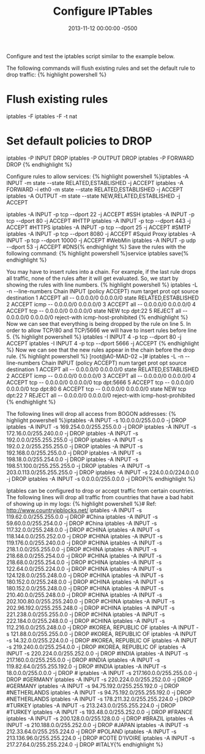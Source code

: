 ﻿---
layout: post
title:  Configure IPTables
date:   2013-11-12 00:00:00 -0500
categories: IT
---






Configure and test the iptables script similar to the example below.

The following commands will flush existing rules and set the default rule to drop traffic:
{% highlight powershell %}
# Flush existing rules
iptables -F
iptables -F -t nat

# Set default policies to DROP
iptables -P INPUT DROP
iptables -P OUTPUT DROP
iptables -P FORWARD DROP
{% endhighlight %}

Configure rules to allow services:
{% highlight powershell %}iptables -A INPUT -m state --state RELATED,ESTABLISHED -j ACCEPT
iptables -A FORWARD -i eth0 -m state --state RELATED,ESTABLISHED -j ACCEPT
iptables -A OUTPUT -m state --state NEW,RELATED,ESTABLISHED -j ACCEPT

iptables -A INPUT -p tcp --dport 22 -j ACCEPT #SSH
iptables -A INPUT -p tcp --dport 80 -j ACCEPT #HTTP
iptables -A INPUT -p tcp --dport 443 -j ACCEPT #HTTPS
iptables -A INPUT -p tcp --dport 25 -j ACCEPT #SMTP
iptables -A INPUT -p tcp --dport 8080 -j ACCEPT #Squid Proxy
iptables -A INPUT -p tcp --dport 10000 -j ACCEPT #WebMin
iptables -A INPUT -p udp --dport 53 -j ACCEPT #DNS{% endhighlight %}
Save the rules with the following command:
{% highlight powershell %}service iptables save{% endhighlight %}

You may have to insert rules into a chain. For example, if the last rule drops all traffic, none of the rules after it will get evaluated. So, we start by showing the rules with line numbers.
{% highlight powershell %}
iptables -L -n --line-numbers
Chain INPUT (policy ACCEPT)
num  target     prot opt source               destination
1    ACCEPT     all  --  0.0.0.0/0            0.0.0.0/0           state RELATED,ESTABLISHED
2    ACCEPT     icmp --  0.0.0.0/0            0.0.0.0/0
3    ACCEPT     all  --  0.0.0.0/0            0.0.0.0/0
4    ACCEPT     tcp  --  0.0.0.0/0            0.0.0.0/0           state NEW tcp dpt:22
5    REJECT     all  --  0.0.0.0/0            0.0.0.0/0           reject-with icmp-host-prohibited
{% endhighlight %}
Now we can see that everything is being dropped by the rule on line 5. In order to allow TCP/80 and TCP/5666 we will have to insert rules before line 5.
{% highlight powershell %}
iptables -I INPUT 4 -p tcp --dport 80 -j ACCEPT
iptables -I INPUT 4 -p tcp --dport 5666 -j ACCEPT
{% endhighlight %}
Now we can see that the new rules appear in the chain before the drop rule.
{% highlight powershell %}
[root@A0-MAD-02 ~]# iptables -L -n --line-numbers
Chain INPUT (policy ACCEPT)
num  target     prot opt source               destination
1    ACCEPT     all  --  0.0.0.0/0            0.0.0.0/0           state RELATED,ESTABLISHED
2    ACCEPT     icmp --  0.0.0.0/0            0.0.0.0/0
3    ACCEPT     all  --  0.0.0.0/0            0.0.0.0/0
4    ACCEPT     tcp  --  0.0.0.0/0            0.0.0.0/0           tcp dpt:5666
5    ACCEPT     tcp  --  0.0.0.0/0            0.0.0.0/0           tcp dpt:80
6    ACCEPT     tcp  --  0.0.0.0/0            0.0.0.0/0           state NEW tcp dpt:22
7    REJECT     all  --  0.0.0.0/0            0.0.0.0/0           reject-with icmp-host-prohibited
{% endhighlight %}

The following lines will drop all access from BOGON addresses:
{% highlight powershell %}iptables -A INPUT -s 10.0.0.0/255.0.0.0 -j DROP
iptables -A INPUT -s 169.254.0.0/255.255.0.0 -j DROP
iptables -A INPUT -s 172.16.0.0/255.240.0.0 -j DROP
iptables -A INPUT -s 192.0.0.0/255.255.255.0 -j DROP
iptables -A INPUT -s 192.0.2.0/255.255.255.0 -j DROP
iptables -A INPUT -s 192.168.0.0/255.255.0.0 -j DROP
iptables -A INPUT -s 198.18.0.0/255.254.0.0 -j DROP
iptables -A INPUT -s 198.51.100.0/255.255.255.0 -j DROP
iptables -A INPUT -s 203.0.113.0/255.255.255.0 -j DROP
iptables -A INPUT -s 224.0.0.0/224.0.0.0 -j DROP
iptables -A INPUT -s 0.0.0.0/255.0.0.0 -j DROP{% endhighlight %}

Iptables can be configured to drop or accept traffic from certain countries. The following lines will drop all traffic from countries that have a bad habit of showing up in my logs:
{% highlight powershell %}# Ref: http://www.countryipblocks.net/
iptables -A INPUT -s 119.62.0.0/255.255.0.0 -j DROP #China
iptables -A INPUT -s 59.60.0.0/255.254.0.0 -j DROP #China
iptables -A INPUT -s 117.32.0.0/255.248.0.0 -j DROP #CHINA
iptables -A INPUT -s 118.144.0.0/255.252.0.0 -j DROP #CHINA
iptables -A INPUT -s 119.176.0.0/255.240.0.0 -j DROP #CHINA
iptables -A INPUT -s 218.1.0.0/255.255.0.0 -j DROP #CHINA
iptables -A INPUT -s 218.68.0.0/255.254.0.0 -j DROP #CHINA
iptables -A INPUT -s 218.68.0.0/255.254.0.0 -j DROP #CHINA
iptables -A INPUT -s 122.64.0.0/255.224.0.0 -j DROP #CHINA
iptables -A INPUT -s 124.128.0.0/255.248.0.0 -j DROP #CHINA
iptables -A INPUT -s 180.152.0.0/255.248.0.0 -j DROP #CHINA
iptables -A INPUT -s 180.152.0.0/255.248.0.0 -j DROP #CHINA
iptables -A INPUT -s 210.40.0.0/255.248.0.0 -j DROP #CHINA
iptables -A INPUT -s 202.100.80.0/255.255.240.0 -j DROP #CHINA
iptables -A INPUT -s 202.96.192.0/255.255.248.0 -j DROP #CHINA
iptables -A INPUT -s 221.238.0.0/255.255.0.0 -j DROP #CHINA
iptables -A INPUT -s 222.184.0.0/255.248.0.0 -j DROP #CHINA
iptables -A INPUT -s 112.216.0.0/255.248.0.0 -j DROP #KOREA, REPUBLIC OF
iptables -A INPUT -s 121.88.0.0/255.255.0.0 -j DROP #KOREA, REPUBLIC OF
iptables -A INPUT -s 14.32.0.0/255.224.0.0 -j DROP #KOREA, REPUBLIC OF
iptables -A INPUT -s 219.240.0.0/255.254.0.0 -j DROP #KOREA, REPUBLIC OF
iptables -A INPUT -s 220.224.0.0/255.252.0.0 -j DROP #INDIA
iptables -A INPUT -s 217.160.0.0/255.255.0.0 -j DROP #INDIA
iptables -A INPUT -s 119.82.64.0/255.255.192.0 -j DROP #INDIA
iptables -A INPUT -s 18.0.0.0/255.0.0.0 -j DROP #
iptables -A INPUT -s 217.160.0.0/255.255.0.0 -j DROP #GERMANY
iptables -A INPUT -s 220.224.0.0/255.252.0.0 -j DROP #GERMANY
iptables -A INPUT -s 94.75.192.0/255.255.192.0 -j DROP #NETHERLANDS
iptables -A INPUT -s 94.75.192.0/255.255.192.0 -j DROP #NETHERLANDS
iptables -A INPUT -s 178.211.32.0/255.255.224.0 -j DROP #TURKEY
iptables -A INPUT -s 213.243.0.0/255.255.224.0 -j DROP #TURKEY
iptables -A INPUT -s 193.48.0.0/255.252.0.0 -j DROP #FRANCE
iptables -A INPUT -s 200.128.0.0/255.128.0.0 -j DROP #BRAZIL
iptables -A INPUT -s 210.188.0.0/255.252.0.0 -j DROP #JAPAN
iptables -A INPUT -s 212.33.64.0/255.255.224.0 -j DROP #POLAND
iptables -A INPUT -s 213.136.96.0/255.255.224.0 -j DROP #COTE D'IVOIRE
iptables -A INPUT -s 217.27.64.0/255.255.224.0 -j DROP #ITALY{% endhighlight %}


